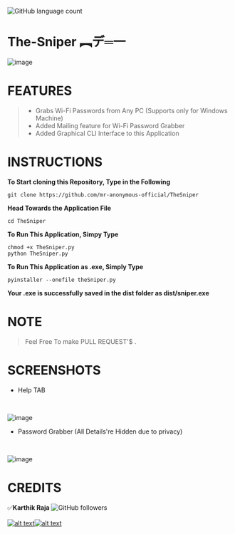 ![GitHub language count](https://img.shields.io/github/languages/count/mr-anonymous-official/The-Sniper?style=plastic)

[1.1]: https://img.icons8.com/ios-filled/25/000000/instagram-new.png
[1.2]: https://img.icons8.com/metro/26/000000/twitter.png
[1]: https://www.instagram.com/mr.anonymous_official
[11]: https://twitter.com/MrAnonymousofcl

# The-Sniper       **︻デ═一**
![image](https://user-images.githubusercontent.com/64122408/87697432-b3ebca00-c7af-11ea-9dcb-5c61d909f62e.png)


# FEATURES
> * Grabs Wi-Fi Passwords from Any PC (Supports only for Windows Machine)
> * Added Mailing feature for Wi-Fi Password Grabber
> * Added Graphical CLI Interface to this Application


# INSTRUCTIONS

**To Start cloning this Repository, Type in the Following**
```
git clone https://github.com/mr-anonymous-official/TheSniper
```
**Head Towards the Application File**
```
cd TheSniper
```
**To Run This Application, Simpy Type**
```
chmod +x TheSniper.py
python TheSniper.py
```
**To Run This Application as .exe, Simply Type**
```
pyinstaller --onefile theSniper.py
```
**Your .exe is successfully saved in the dist folder as **dist/sniper.exe****

# NOTE
> Feel Free To make PULL REQUEST'$ .

# SCREENSHOTS
* Help TAB 
<br/>

![image](https://user-images.githubusercontent.com/64122408/87697940-6a4faf00-c7b0-11ea-9039-6aba7f947805.png)
<br/>

* Password Grabber (All Details're Hidden due to privacy)
<br/>

![image](https://user-images.githubusercontent.com/64122408/87699410-73418000-c7b2-11ea-85c0-b7f634a333e1.png)
<br/>


# CREDITS  
:white_check_mark:**Karthik Raja**
![GitHub followers](https://img.shields.io/github/followers/mr-anonymous-official?label=mr-anonymous-official&style=social) <br/>
<br/>
[![alt text][1.1]][1][![alt text][1.2]][11] <br/>
